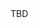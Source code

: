 <html>
  <head>
    <title>
      comp
    </title>
      <script type="text/javascript">
        
        var queryString = window.location.search.slice(1);
        // if query string exists
        if (quertString) {
        qString = queryString.split('q=')[1].split('&')[0];
        alert(qString);
        }
        $.ajax({
  url: "https://api.meetup.com/Basel-NET-User-Group/events",
  jsonp: "callback",
  dataType: "jsonp",
  data: {
    format: "json"
  },
  success: function(response) {
    var events = response.data;
  }
});
        (function () {
  var module = angular.module('app', []);

  module.controller('MeetupEventsController', ['$scope', '$sce', MeetupEventsController]);

  MeetupEventsController.$inject = ['$scope', '$sce'];

  function MeetupEventsController($scope, $sce) {

    var vm = this;
    vm.Events = [];
    vm.scope = $scope;
    vm.loaded = false;

    vm.Refresh = function() {
      $.ajax({
        url: "https://api.meetup.com/Basel-NET-User-Group/events",
        jsonp: "callback",
        dataType: "jsonp",
        data: {
          format: "json"
        },
        success: function(response) {
          var events = response.data;

          for (var i = 0; i < events.length; i++) {
            var item = events[i];

            var eventItem = {
              Id: i,
              DisplayName: item.name,
              Description: $sce.trustAsHtml(item.description),
              Location: item.venue.name + " " + item.venue.address_1 + " " + item.venue.city,
              Time: new Date(item.time).toLocaleString(),
              Link :item.link,
            };
            vm.Events.push(eventItem)
          }
          vm.loaded = true;
          vm.scope.$apply();
        }
      });
    };
    function activate() {
      vm.Refresh();
    };
    activate();
  };
})();

      </script>
      </head>
    <body>
      <div class="row" ng-repeat="model in vm.Events track by model.Id" ng-cloak>
  <a href="" target="_blank" title="Öffnen auf meetup.com"><h3></h3></a>
  <label>Datum und Uhrzeit</label>
  <p></p>
  <label>Description</label>
  <div ng-bind-html="model.Description"></div>
  <label>Ort</label>
  <p></p>
</div>
      <blockquote class="embedly-card"><h4><a href="https://www.meetup.com/Youth-Entrepreneur-Warrior-Hong-Kong-%E9%9D%92%E5%B9%B4%E5%89%B5%E6%A5%AD%E8%BB%8D-%E9%A6%99%E6%B8%AF/">Youth Entrepreneur Warrior (Hong Kong) 青年創業軍 (香港) (Hong Kong, Hong Kong)</a></h4><p>Youth Entrepreneur Warrior is a famous youth entrepreneur organization in Hong Kong, bridging all youth entrepreneurs in Hong Kong, helping each other in this business world, and looking for any bright and new business opportunities. With regular and sometimes large-scale gathering events, we and our members are like a family, which facilitates Hong Kong youth entrepreneurs to share their feelings, their experiences and their opinions.</p></blockquote>
<script async src="//cdn.embedly.com/widgets/platform.js" charset="UTF-8"></script>
      TBD
    </body>
    </html>
  
